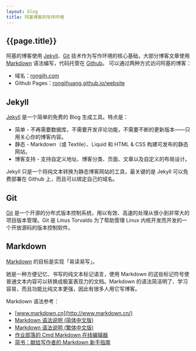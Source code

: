 ```yaml
---
layout: blog
title: 阿基博客的写作环境
---
```


{{page.title}}
--------
阿基的博客使用 [Jekyll](http://jekyllcn.com)、[Git](http://git-scm.com) 技术作为写作环境的核心基础，大部分博客文章使用 [Markdown](http://baike.baidu.com/view/2311114.htm) 语法编写，代码托管在 [Github](https://github.com/rongjihuang/website)。
可以通过两种方式访问阿基的博客：

- 域名：[rongjih.com](http://rongjih.com/)
- Github Pages：[rongjihuang.github.io/website](http://rongjihuang.github.io/website/)

## Jekyll

[Jekyll](http://jekyllrb.com/) 是一个简单的免费的 Blog 生成工具。特点是：

- 简单 - 不再需要数据库，不需要开发评论功能，不需要不断的更新版本——只用关心你的博客内容。
- 静态 - Markdown（或 Textile）、Liquid 和 HTML & CSS 构建可发布的静态网站。
- 博客支持 - 支持自定义地址、博客分类、页面、文章以及自定义的布局设计。

Jekyll 只是一个将纯文本转换为静态博客网站的工具，最关键的是 Jekyll 可以免费部署在 Github 上，而且可以绑定自己的域名。


## Git

[Git](http://git-scm.com) 是一个开源的分布式版本控制系统，用以有效、高速的处理从很小到非常大的项目版本管理。Git 是 Linus Torvalds 为了帮助管理 Linux 内核开发而开发的一个开放源码的版本控制软件。


## Markdown
[Markdown](http://www.markdown.cn) 的目标是实现「易读易写」。

她是一种方便记忆、书写的纯文本标记语言，使用 Markdown 的这些标记符号使普通文本内容可以转换成极富表现力的文档。Markdown 的语法简洁明了、学习容易，而且功能比纯文本更强，因此有很多人用它写博客。

Markdown 语法参考：

- [www.markdown.cn](http://www.markdown.cn/)
- [Markdown 语法说明 (简体中文版)](http://wowubuntu.com/markdown/)
- [Markdown 语法说明 (繁体中文版)](http://markdown.tw/)
- [作业部落的 Cmd Markdown 在线编辑器](https://www.zybuluo.com/mdeditor)
- [简书：献给写作者的 Markdown 新手指南](http://www.jianshu.com/p/q81RER)
